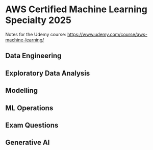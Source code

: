 # AWS Certified Machine Learning Specialty 2025

Notes for the Udemy course: https://www.udemy.com/course/aws-machine-learning/

## Data Engineering 

## Exploratory Data Analysis

## Modelling 

## ML Operations

## Exam Questions

## Generative AI 
